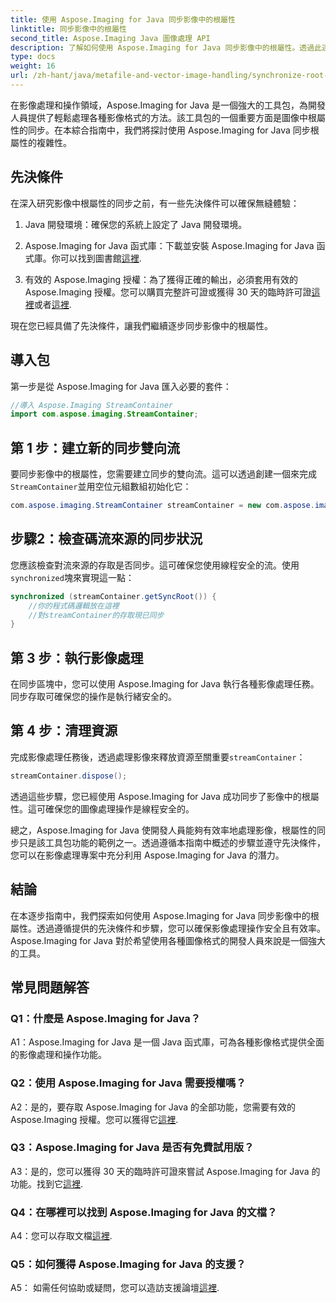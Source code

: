 ```yaml
---
title: 使用 Aspose.Imaging for Java 同步影像中的根屬性
linktitle: 同步影像中的根屬性
second_title: Aspose.Imaging Java 圖像處理 API
description: 了解如何使用 Aspose.Imaging for Java 同步影像中的根屬性。透過此逐步指南確保線程安全的圖像處理。
type: docs
weight: 16
url: /zh-hant/java/metafile-and-vector-image-handling/synchronize-root-property-in-images/
---
```

在影像處理和操作領域，Aspose.Imaging for Java 是一個強大的工具包，為開發人員提供了輕鬆處理各種影像格式的方法。該工具包的一個重要方面是圖像中根屬性的同步。在本綜合指南中，我們將探討使用 Aspose.Imaging for Java 同步根屬性的複雜性。

## 先決條件

在深入研究影像中根屬性的同步之前，有一些先決條件可以確保無縫體驗：

1. Java 開發環境：確保您的系統上設定了 Java 開發環境。

2.  Aspose.Imaging for Java 函式庫：下載並安裝 Aspose.Imaging for Java 函式庫。你可以找到圖書館[這裡](https://releases.aspose.com/imaging/java/).

3. 有效的 Aspose.Imaging 授權：為了獲得正確的輸出，必須套用有效的 Aspose.Imaging 授權。您可以購買完整許可證或獲得 30 天的臨時許可證[這裡](https://purchase.aspose.com/buy)或者[這裡](https://purchase.aspose.com/temporary-license/).

現在您已經具備了先決條件，讓我們繼續逐步同步影像中的根屬性。

## 導入包

第一步是從 Aspose.Imaging for Java 匯入必要的套件：

```java
//導入 Aspose.Imaging StreamContainer
import com.aspose.imaging.StreamContainer;
```

## 第 1 步：建立新的同步雙向流

要同步影像中的根屬性，您需要建立同步的雙向流。這可以透過創建一個來完成`StreamContainer`並用空位元組數組初始化它：

```java
com.aspose.imaging.StreamContainer streamContainer = new com.aspose.imaging.StreamContainer(new java.io.ByteArrayInputStream(new byte[0]));
```

## 步驟2：檢查碼流來源的同步狀況

您應該檢查對流來源的存取是否同步。這可確保您使用線程安全的流。使用`synchronized`塊來實現這一點：

```java
synchronized (streamContainer.getSyncRoot()) {
    //你的程式碼邏輯放在這裡
    //對streamContainer的存取現已同步
}
```

## 第 3 步：執行影像處理

在同步區塊中，您可以使用 Aspose.Imaging for Java 執行各種影像處理任務。同步存取可確保您的操作是執行緒安全的。

## 第 4 步：清理資源

完成影像處理任務後，透過處理影像來釋放資源至關重要`streamContainer`：

```java
streamContainer.dispose();
```

透過這些步驟，您已經使用 Aspose.Imaging for Java 成功同步了影像中的根屬性。這可確保您的圖像處理操作是線程安全的。

總之，Aspose.Imaging for Java 使開發人員能夠有效率地處理影像，根屬性的同步只是該工具包功能的範例之一。透過遵循本指南中概述的步驟並遵守先決條件，您可以在影像處理專案中充分利用 Aspose.Imaging for Java 的潛力。

## 結論

在本逐步指南中，我們探索如何使用 Aspose.Imaging for Java 同步影像中的根屬性。透過遵循提供的先決條件和步驟，您可以確保影像處理操作安全且有效率。 Aspose.Imaging for Java 對於希望使用各種圖像格式的開發人員來說是一個強大的工具。

## 常見問題解答

### Q1：什麼是 Aspose.Imaging for Java？

A1：Aspose.Imaging for Java 是一個 Java 函式庫，可為各種影像格式提供全面的影像處理和操作功能。

### Q2：使用 Aspose.Imaging for Java 需要授權嗎？

 A2：是的，要存取 Aspose.Imaging for Java 的全部功能，您需要有效的 Aspose.Imaging 授權。您可以獲得它[這裡](https://purchase.aspose.com/buy).

### Q3：Aspose.Imaging for Java 是否有免費試用版？

A3：是的，您可以獲得 30 天的臨時許可證來嘗試 Aspose.Imaging for Java 的功能。找到它[這裡](https://purchase.aspose.com/temporary-license/).

### Q4：在哪裡可以找到 Aspose.Imaging for Java 的文檔？

 A4：您可以存取文檔[這裡](https://reference.aspose.com/imaging/java/).

### Q5：如何獲得 Aspose.Imaging for Java 的支援？

A5： 如需任何協助或疑問，您可以造訪支援論壇[這裡](https://forum.aspose.com/).